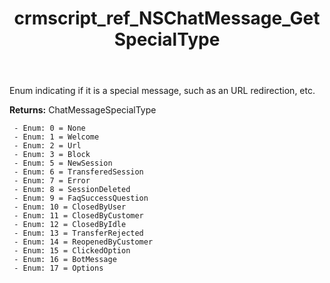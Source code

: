 ﻿---
title: crmscript_ref_NSChatMessage_GetSpecialType
description: ChatMessageSpecialType NSChatMessage.GetSpecialType()
intellisense: NSChatMessage.GetSpecialType
keywords: NSChatMessage, GetSpecialType
so.topic: reference
---

Enum indicating if it is a special message, such as an URL redirection, etc.

**Returns:** ChatMessageSpecialType

     - Enum: 0 = None 
     - Enum: 1 = Welcome 
     - Enum: 2 = Url 
     - Enum: 3 = Block 
     - Enum: 5 = NewSession 
     - Enum: 6 = TransferedSession 
     - Enum: 7 = Error 
     - Enum: 8 = SessionDeleted 
     - Enum: 9 = FaqSuccessQuestion 
     - Enum: 10 = ClosedByUser 
     - Enum: 11 = ClosedByCustomer 
     - Enum: 12 = ClosedByIdle 
     - Enum: 13 = TransferRejected 
     - Enum: 14 = ReopenedByCustomer 
     - Enum: 15 = ClickedOption 
     - Enum: 16 = BotMessage 
     - Enum: 17 = Options 


